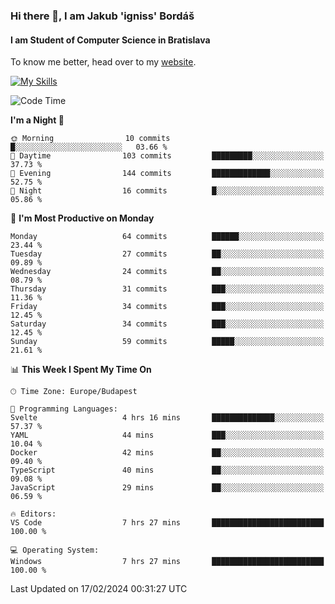 ### Hi there 👋, I am Jakub 'igniss' Bordáš

#### I am Student of Computer Science in Bratislava
To know me better, head over to my [website](https://bordas.sk).

[![My Skills](https://skillicons.dev/icons?i=js,html,css,figma,svelte,java,kotlin,python,postgresql,typescript,nest,nodejs)](https://bordas.sk)


<!--START_SECTION:waka-->
![Code Time](http://img.shields.io/badge/Code%20Time-1%2C409%20hrs%203%20mins-blue)

**I'm a Night 🦉** 

```text
🌞 Morning                10 commits          █░░░░░░░░░░░░░░░░░░░░░░░░   03.66 % 
🌆 Daytime                103 commits         █████████░░░░░░░░░░░░░░░░   37.73 % 
🌃 Evening                144 commits         █████████████░░░░░░░░░░░░   52.75 % 
🌙 Night                  16 commits          █░░░░░░░░░░░░░░░░░░░░░░░░   05.86 % 
```
📅 **I'm Most Productive on Monday** 

```text
Monday                   64 commits          ██████░░░░░░░░░░░░░░░░░░░   23.44 % 
Tuesday                  27 commits          ██░░░░░░░░░░░░░░░░░░░░░░░   09.89 % 
Wednesday                24 commits          ██░░░░░░░░░░░░░░░░░░░░░░░   08.79 % 
Thursday                 31 commits          ███░░░░░░░░░░░░░░░░░░░░░░   11.36 % 
Friday                   34 commits          ███░░░░░░░░░░░░░░░░░░░░░░   12.45 % 
Saturday                 34 commits          ███░░░░░░░░░░░░░░░░░░░░░░   12.45 % 
Sunday                   59 commits          █████░░░░░░░░░░░░░░░░░░░░   21.61 % 
```


📊 **This Week I Spent My Time On** 

```text
🕑︎ Time Zone: Europe/Budapest

💬 Programming Languages: 
Svelte                   4 hrs 16 mins       ██████████████░░░░░░░░░░░   57.37 % 
YAML                     44 mins             ███░░░░░░░░░░░░░░░░░░░░░░   10.04 % 
Docker                   42 mins             ██░░░░░░░░░░░░░░░░░░░░░░░   09.40 % 
TypeScript               40 mins             ██░░░░░░░░░░░░░░░░░░░░░░░   09.08 % 
JavaScript               29 mins             ██░░░░░░░░░░░░░░░░░░░░░░░   06.59 % 

🔥 Editors: 
VS Code                  7 hrs 27 mins       █████████████████████████   100.00 % 

💻 Operating System: 
Windows                  7 hrs 27 mins       █████████████████████████   100.00 % 
```


 Last Updated on 17/02/2024 00:31:27 UTC
<!--END_SECTION:waka-->
